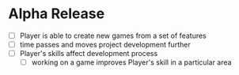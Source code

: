 # Alpha Release

- [ ] Player is able to create new games from a set of features
- [ ] time passes and moves project development further
- [ ] Player's skills affect development process
  - [ ] working on a game improves Player's skill in a particular area